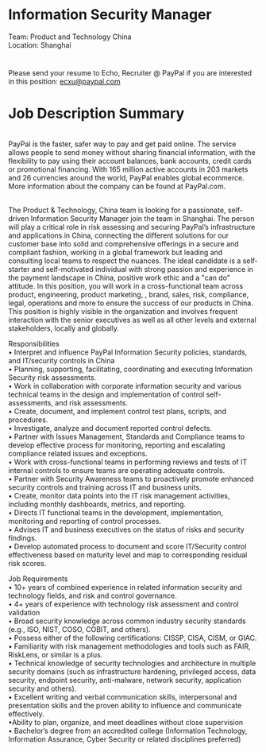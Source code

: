 Information Security Manager
=
Team: Product and Technology China
   <br />
Location: Shanghai
#
Please send your resume to Echo, Recruiter @ PayPal if you are interested in this position: ecxu@paypal.com
#
Job Description Summary
==
   <br />PayPal is the faster, safer way to pay and get paid online. The service allows people to send money without sharing financial information, with the flexibility to pay using their account balances, bank accounts, credit cards or promotional financing. With 165 million active accounts in 203 markets and 26 currencies around the world, PayPal enables global ecommerce. More information about the company can be found at PayPal.com. 

   <br />The Product & Technology, China team is looking for a passionate, self-driven Information Security Manager join the team in Shanghai. The person will play a critical role in risk assessing and securing PayPal’s infrastructure and applications in China, connecting the different solutions for our customer base into solid and comprehensive offerings in a secure and compliant fashion, working in a global framework but leading and consulting local teams to respect the nuances. The ideal candidate is a self-starter and self-motivated individual with strong passion and experience in the payment landscape in China, positive work ethic and a "can do" attitude. In this position, you will work in a cross-functional team across product, engineering, product marketing, , brand, sales, risk, compliance, legal, operations and more to ensure the success of our products in China. This position is highly visible in the organization and involves frequent interaction with the senior executives as well as all other levels and external stakeholders, locally and globally.

Responsibilities
   <br />•	Interpret and influence PayPal Information Security policies, standards, and IT/security controls in China
   <br />•	Planning, supporting, facilitating, coordinating and executing Information Security risk assessments.
   <br />•	Work in collaboration with corporate information security and various technical teams in the design and implementation of control self-assessments, and risk assessments.
   <br />•	Create, document, and implement control test plans, scripts, and procedures.
   <br />•	Investigate, analyze and document reported control defects.
   <br />•	Partner with Issues Management, Standards and Compliance teams to develop effective process for monitoring, reporting and escalating compliance related issues and exceptions.
   <br />•	Work with cross-functional teams in performing reviews and tests of IT internal controls to ensure teams are operating adequate controls.
   <br />•	Partner with Security Awareness teams to proactively promote enhanced security controls and training across IT and business units.
   <br />•	Create, monitor data points into the IT risk management activities, including monthly dashboards, metrics, and reporting.
   <br />•	Directs IT functional teams in the development, implementation, monitoring and reporting of control processes.
   <br />•	Advises IT and business executives on the status of risks and security findings.
   <br />•	Develop automated process to document and score IT/Security control effectiveness based on maturity level and map to corresponding residual risk scores.

Job Requirements
   <br />•	10+ years of combined experience in related information security and technology fields, and risk and control governance.
   <br />•	4+ years of experience with technology risk assessment and control validation
   <br />•	Broad security knowledge across common industry security standards (e.g., ISO, NIST, COSO, COBIT, and others).
   <br />•	Possess either of the following certifications: CISSP, CISA, CISM, or GIAC.
   <br />•	Familiarity with risk management methodologies and tools such as FAIR, RiskLens, or similar is a plus.
   <br />•	Technical knowledge of security technologies and architecture in multiple security domains (such as infrastructure hardening, privileged access, data security, endpoint security, anti-malware, network security, application security and others).
   <br />•	Excellent writing and verbal communication skills, interpersonal and presentation skills and the proven ability to influence and communicate effectively.
   <br />•Ability to plan, organize, and meet deadlines without close supervision
   <br />•	Bachelor’s degree from an accredited college (Information Technology, Information Assurance, Cyber Security or related disciplines preferred)

